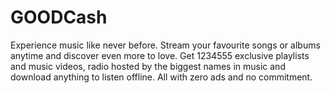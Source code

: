 # GOODCash
Experience music like never before. Stream your favourite songs or albums anytime and discover even more to love. Get
1234555
exclusive playlists and music videos, radio hosted by the biggest names in music and download anything to listen offline. All with zero ads and no commitment.
